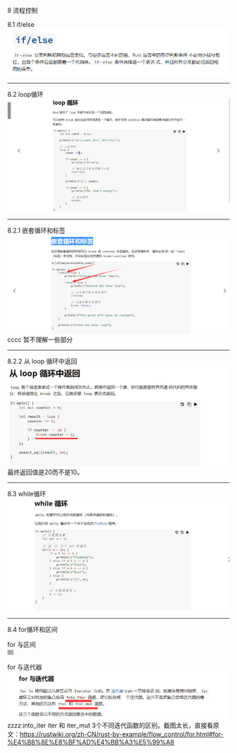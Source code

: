 8 流程控制

8.1 if/else
![](images/2021-07-12-01-17-42.png)
***
8.2 loop循环
![](images/2021-07-12-01-20-44.png)
***
8.2.1 嵌套循环和标签
![](images/2021-07-12-01-23-00.png)
cccc 暂不理解一些部分
***
8.2.2 从 loop 循环中返回
![](images/2021-07-12-01-25-27.png)
最终返回值是20而不是10。
***
8.3 while循环
![](images/2021-07-12-01-36-34.png)
***
8.4 for循环和区间  

for 与区间  
llll

for 与迭代器
![](images/2021-07-12-14-38-43.png)
zzzz:into_iter iter 和 iter_mut 3个不同迭代函数的区别。截图太长，直接看原文：https://rustwiki.org/zh-CN/rust-by-example/flow_control/for.html#for-%E4%B8%8E%E8%BF%AD%E4%BB%A3%E5%99%A8  

